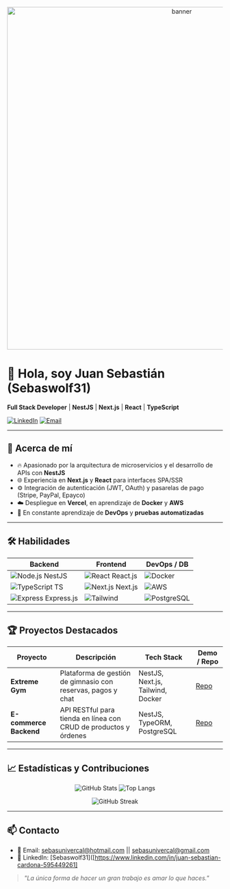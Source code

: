 <p align="center">
  <img src="https://raw.githubusercontent.com/Sebaswolf31/Sebaswolf31/main/assets/banner.png" alt="banner" width="800"/>
</p>

# 👋 Hola, soy Juan Sebastián (Sebaswolf31)
**Full Stack Developer** | **NestJS** | **Next.js** | **React** | **TypeScript**

[![LinkedIn](https://img.shields.io/badge/LinkedIn-Sebaswolf31-blue)](https://www.linkedin.com/in/juan-sebastian-cardona-595449261/) [![Email](https://img.shields.io/badge/Email-sebasunivercal@gmail.com-red?logo=gmail)](mailto:sebas@example.com)

---

## 🚀 Acerca de mí
- 🔥 Apasionado por la arquitectura de microservicios y el desarrollo de APIs con **NestJS**
- 🌐 Experiencia en **Next.js** y **React** para interfaces SPA/SSR
- ⚙️ Integración de autenticación (JWT, OAuth) y pasarelas de pago (Stripe, PayPal, Epayco)
- ☁️ Despliegue en  **Vercel**, en aprendizaje de **Docker** y **AWS**
- 🎯 En constante aprendizaje de **DevOps** y **pruebas automatizadas**

---

## 🛠️ Habilidades

| Backend                   | Frontend            | DevOps / DB       |
| ------------------------- | ------------------- | ----------------- |
| ![Node.js](https://img.shields.io/badge/Node.js-43853D?logo=node.js&logoColor=white) NestJS | ![React](https://img.shields.io/badge/React-20232A?logo=react&logoColor=61DAFB) React.js      | ![Docker](https://img.shields.io/badge/Docker-2496ED?logo=docker&logoColor=white)
| ![TypeScript](https://img.shields.io/badge/TypeScript-3178C6?logo=typescript&logoColor=white) TS | ![Next.js](https://img.shields.io/badge/Next.js-000000?logo=next.js&logoColor=white) Next.js | ![AWS](https://img.shields.io/badge/AWS-232F3E?logo=amazonaws&logoColor=white)      |
| ![Express](https://img.shields.io/badge/Express-000000?logo=express&logoColor=white) Express.js | ![Tailwind](https://img.shields.io/badge/Tailwind_CSS-38B2AC?logo=tailwind-css&logoColor=white) | ![PostgreSQL](https://img.shields.io/badge/PostgreSQL-316192?logo=postgresql&logoColor=white)|

---

## 🏆 Proyectos Destacados

| Proyecto                            | Descripción                                                      | Tech Stack                          | Demo / Repo        |
| ---------------------------------- | ---------------------------------------------------------------- | ----------------------------------- | ------------------ |
| **Extreme Gym**                     | Plataforma de gestión de gimnasio con reservas, pagos y chat     | NestJS, Next.js, Tailwind, Docker   | [Repo](https://github.com/Sebaswolf31/ExtremeGym)  |
| **E-commerce Backend**              | API RESTful para tienda en línea con CRUD de productos y órdenes | NestJS, TypeORM, PostgreSQL         | [Repo](https://github.com/Sebaswolf31/e-commerce) |


---

## 📈 Estadísticas y Contribuciones

<p align="center">
  <img src="https://github-readme-stats.vercel.app/api?username=Sebaswolf31&show_icons=true&theme=radical" alt="GitHub Stats" />
  <img src="https://github-readme-stats.vercel.app/api/top-langs?username=Sebaswolf31&layout=compact&hide=python" alt="Top Langs" />
</p>

<p align="center">
  <img src="https://github-readme-streak-stats.herokuapp.com?user=Sebaswolf31&theme=radical" alt="GitHub Streak" />
</p>

---

## 📫 Contacto

- 📧 Email: sebasunivercal@hotmail.com || sebasunivercal@gmail.com 
- 💼 LinkedIn: [Sebaswolf31]([https://www.linkedin.com/in/juan-sebastian-cardona-595449261]


> _"La única forma de hacer un gran trabajo es amar lo que haces."_

<!-- Fin del README -->  
